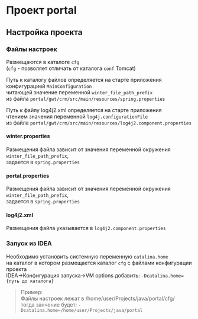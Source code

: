 # Проект portal

## Настройка проекта

### Файлы настроек

Размещаются в каталоге `cfg`  
(`cfg` - позволяет отличать от каталога `conf` Tomcat)  

Путь к каталогу файлов определяется на старте приложения конфигурацией `MainConfiguration`  
читающей значение переменной `winter_file_path_prefix`  
из файла `portal/gwt/crm/src/main/resources/spring.properties`  

Путь к файлу log4j2.xml определяется на старте приложения  
чтением значения переменной `log4j.configurationFile`  
из файла `portal/gwt/crm/src/main/resources/log4j2.component.properties`

#### winter.properties

Размещения файла зависит от значения переменной окружения `winter_file_path_prefix`,  
задается в `spring.properties`  

#### portal.properties

Размещения файла зависит от значения переменной окружения `winter_file_path_prefix`,  
задается в `spring.properties`  

#### log4j2.xml
 
Размещения файла указывается в `log4j2.component.properties`  

### Запуск из IDEA

Необходимо установить системную переменную `сatalina.home`  
на каталог в котором размещается каталог `cfg` с файлами конфигурации проекта  
IDEA->Конфигурация запуска->VM options добавить:
`-Dcatalina.home={путь до каталога}`
> Пример:  
Файлы настроек лежат в /home/user/Projects/java/portal/cfg/  
тогда занчение будет: `-Dcatalina.home=/home/user/Projects/java/portal`